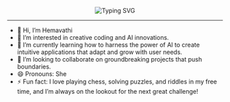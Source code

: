 <div align="center">

![Typing SVG](https://readme-typing-svg.demolab.com?font=Fira+Code&size=24&pause=1000&color=14B8A6&center=true&vCenter=true&width=1000&lines=Hi%2C+I'm+Hemavathi+—+Web+Developer+👩‍💻;Hi%2C+I'm+Hemavathi+—+MERN+Full+Stack+Developer+👩‍💻;Hi%2C+I'm+Hemavathi+—+Backend+Developer+👩‍💻)

</div>




---

- 👋 Hi, I’m Hemavathi  
- 👀 I’m interested in creative coding and AI innovations.  
- 🌱 I’m currently learning how to harness the power of AI to create intuitive applications that adapt and grow with user needs.  
- 🤝 I’m looking to collaborate on groundbreaking projects that push boundaries.  
- 😄 Pronouns: She  
- ⚡ Fun fact: I love playing chess, solving puzzles, and riddles in my free time, and I’m always on the lookout for the next great challenge!

<!---
Hemavathi-Code20/Hemavathi-Code20 is a ✨ special ✨ repository because its `README.md` (this file) appears on your GitHub profile.
You can click the Preview link to take a look at your changes.
--->
